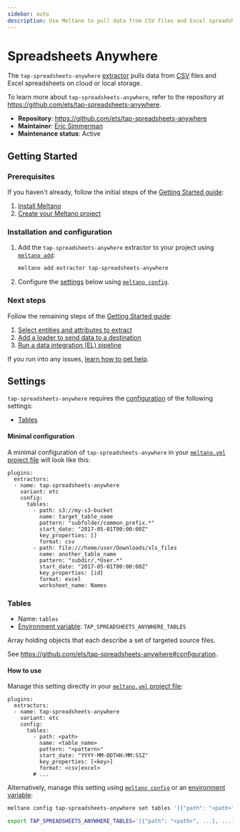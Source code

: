 ```yaml
---
sidebar: auto
description: Use Meltano to pull data from CSV files and Excel spreadsheets on cloud or local storage and load it into Snowflake, PostgreSQL, and more
---
```


# Spreadsheets Anywhere

The `tap-spreadsheets-anywhere` [extractor](/plugins/extractors/) pulls data from [CSV](https://en.wikipedia.org/wiki/Comma-separated_values) files and Excel spreadsheets on cloud or local storage.

To learn more about `tap-spreadsheets-anywhere`, refer to the repository at <https://github.com/ets/tap-spreadsheets-anywhere>.

- **Repository**: <https://github.com/ets/tap-spreadsheets-anywhere>
- **Maintainer**: [Eric Simmerman](https://github.com/ets)
- **Maintenance status**: Active

## Getting Started

### Prerequisites

If you haven't already, follow the initial steps of the [Getting Started guide](/docs/getting-started.html):

1. [Install Meltano](/docs/getting-started.html#install-meltano)
1. [Create your Meltano project](/docs/getting-started.html#create-your-meltano-project)

### Installation and configuration

1. Add the `tap-spreadsheets-anywhere` extractor to your project using [`meltano add`](/docs/command-line-interface.html#add):

    ```bash
    meltano add extractor tap-spreadsheets-anywhere
    ```

1. Configure the [settings](#settings) below using [`meltano config`](/docs/command-line-interface.html#config).

### Next steps

Follow the remaining steps of the [Getting Started guide](/docs/getting-started.html):

1. [Select entities and attributes to extract](/docs/getting-started.html#select-entities-and-attributes-to-extract)
1. [Add a loader to send data to a destination](/docs/getting-started.html#add-a-loader-to-send-data-to-a-destination)
1. [Run a data integration (EL) pipeline](/docs/getting-started.html#run-a-data-integration-el-pipeline)

If you run into any issues, [learn how to get help](/docs/getting-help.html).

## Settings

`tap-spreadsheets-anywhere` requires the [configuration](/docs/configuration.html) of the following settings:

- [Tables](#tables)

#### Minimal configuration

A minimal configuration of `tap-spreadsheets-anywhere` in your [`meltano.yml` project file](/docs/project.html#meltano-yml-project-file) will look like this:

```yml{5-19}
plugins:
  extractors:
  - name: tap-spreadsheets-anywhere
    variant: etc
    config:
      tables:
        - path: s3://my-s3-bucket
          name: target_table_name
          pattern: "subfolder/common_prefix.*"
          start_date: "2017-05-01T00:00:00Z"
          key_properties: []
          format: csv
        - path: file:///home/user/Downloads/xls_files
          name: another_table_name
          pattern: "subdir/.*User.*"
          start_date: "2017-05-01T00:00:00Z"
          key_properties: [id]
          format: excel
          worksheet_name: Names
```

### Tables

- Name: `tables`
- [Environment variable](/docs/configuration.html#configuring-settings): `TAP_SPREADSHEETS_ANYWHERE_TABLES`

Array holding objects that each describe a set of targeted source files.

See <https://github.com/ets/tap-spreadsheets-anywhere#configuration>.

#### How to use

Manage this setting directly in your [`meltano.yml` project file](/docs/project.html#meltano-yml-project-file):

```yml{5-13}
plugins:
  extractors:
  - name: tap-spreadsheets-anywhere
    variant: etc
    config:
      tables:
        - path: <path>
          name: <table_name>
          pattern: "<pattern>"
          start_date: "YYYY-MM-DDTHH:MM:SSZ"
          key_properties: [<key>]
          format: <csv|excel>
        # ...
```

Alternatively, manage this setting using [`meltano config`](/docs/command-line-interface.html#config) or an [environment variable](/docs/configuration.html#configuring-settings):

```bash
meltano config tap-spreadsheets-anywhere set tables '[{"path": "<path>", ...}, ...]'

export TAP_SPREADSHEETS_ANYWHERE_TABLES='[{"path": "<path>", ...}, ...]'
```
